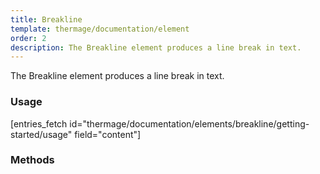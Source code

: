 ```yaml
---
title: Breakline
template: thermage/documentation/element
order: 2
description: The Breakline element produces a line break in text.
---
```


The Breakline element produces a line break in text.

### Usage

[entries_fetch id="thermage/documentation/elements/breakline/getting-started/usage" field="content"]

### Methods